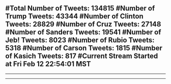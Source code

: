 #Total Number of Tweets: 134815 
#Number of Trump Tweets: 43344
#Number of Clinton Tweets: 28829
#Number of Cruz Tweets: 27148
#Number of Sanders Tweets: 19541
#Number of Jeb! Tweets: 8023
#Number of Rubio Tweets: 5318
#Number of Carson Tweets: 1815
#Number of Kasich Tweets: 817
#Current Stream Started at Fri Feb 12 22:54:01 MST
---
---
---
